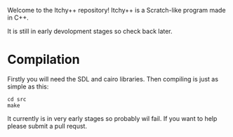 Welcome to the Itchy++ repository!
Itchy++ is a Scratch-like program made in C++.

It is still in early devolopment stages so check back later.

# Compilation

Firstly you will need the SDL and cairo libraries. Then compiling is just as simple as this:

    cd src
    make

It currently is in very early stages so probably wil fail. If you want to help please submit a pull requst.